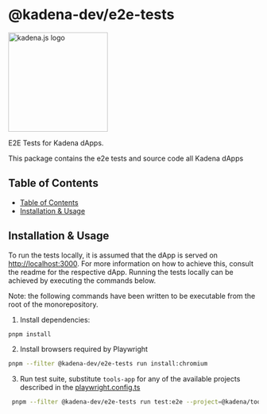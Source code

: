 <!-- genericHeader start -->

# @kadena-dev/e2e-tests

<picture>
  <source srcset="https://raw.githubusercontent.com/kadena-community/kadena.js/main/common/images/Kadena.JS_logo-white.png" media="(prefers-color-scheme: dark)"/>
  <img src="https://raw.githubusercontent.com/kadena-community/kadena.js/main/common/images/Kadena.JS_logo-black.png" width="200" alt="kadena.js logo" />
</picture>

<!-- genericHeader end -->

E2E Tests for Kadena dApps.

This package contains the e2e tests and source code all Kadena dApps

## Table of Contents

- [Table of Contents][1]
- [Installation & Usage][2]

## Installation & Usage

To run the tests locally, it is assumed that the dApp is served on
[http://localhost:3000][3]. For more information on how to achieve this, consult
the readme for the respective dApp. Running the tests locally can be achieved by
executing the commands below.

Note: the following commands have been written to be executable from the root of
the monorepository.

1. Install dependencies:

```sh
pnpm install
```

2. Install browsers required by Playwright

```sh
pnpm --filter @kadena-dev/e2e-tests run install:chromium
```

3. Run test suite, substitute `tools-app` for any of the available projects
   described in the [playwright.config.ts][4]

```sh
 pnpm --filter @kadena-dev/e2e-tests run test:e2e --project=@kadena/tools
```

[1]: #table-of-contents
[2]: #installation-#-usage
[3]: http://localhost:3000
[4]: ./playwright.config.ts
